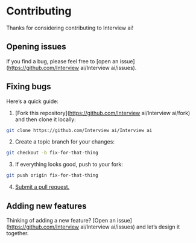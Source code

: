 # Contributing

Thanks for considering contributing to Interview ai!

## Opening issues

If you find a bug, please feel free to [open an issue](https://github.com/Interview ai/Interview ai/issues).

## Fixing bugs

Here’s a quick guide:

1. [Fork this repository](https://github.com/Interview ai/Interview ai/fork) and then clone it locally:

```bash
git clone https://github.com/Interview ai/Interview ai
```

2. Create a topic branch for your changes:

```bash
git checkout -b fix-for-that-thing
```

3. If everything looks good, push to your fork:

```bash
git push origin fix-for-that-thing
```

4. [Submit a pull request.](https://help.github.com/articles/creating-a-pull-request)

## Adding new features

Thinking of adding a new feature? [Open an issue](https://github.com/Interview ai/Interview ai/issues) and let’s design it together.
